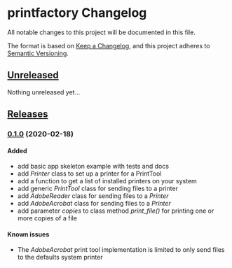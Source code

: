 # printfactory Changelog

All notable changes to this project will be documented in this file.

The format is based on [Keep a Changelog],
and this project adheres to [Semantic Versioning].

## [Unreleased]

Nothing unreleased yet...

## [Releases]

### [0.1.0] (2020-02-18)

#### Added

- add basic app skeleton example with tests and docs
- add _Printer_ class to set up a printer for a PrintTool
- add a function to get a list of installed printers on your system
- add generic _PrintTool_ class for sending files to a printer
- add _AdobeReader_ class for sending files to a _Printer_
- add _AdobeAcrobat_ class for sending files to a _Printer_
- add parameter _copies_ to class method _print_file()_ for printing one or more copies of a file

#### Known issues

- The _AdobeAcrobat_ print tool implementation is limited to only send files to the defaults system printer



[unreleased]: https://github.com/dl6nm/printfactory/compare/master...develop
[0.1.0]: https://github.com/dl6nm/printfactory/releases/tag/0.1.0

[releases]: https://github.com/dl6nm/printfactory/releases

[Keep a Changelog]: https://keepachangelog.com/en/1.0.0/
[Semantic Versioning]: https://semver.org/spec/v2.0.0.html

